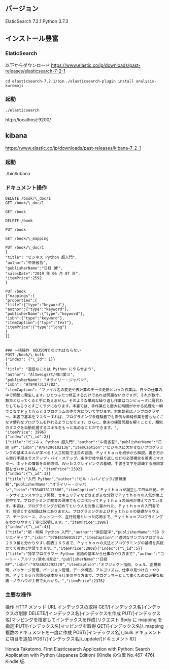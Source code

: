 ## バージョン

ElaticSearch 7.2.1
Python 3.7.3

## インストール豊富

### ElaticSearch

以下からダウンロード
https://www.elastic.co/jp/downloads/past-releases/elasticsearch-7-2-1

`cd elasticsearch-7.2.1/bin`
`./elasticsearch-plugin install analysis-kuromoji`

### 起動

`./elasticsearch`

http://localhost:9200/

## kibana

https://www.elastic.co/jp/downloads/past-releases/kibana-7-2-1

### 起動

./bin/kibana

### ドキュメント操作

```
DELETE /book/\_doc/1
GET /book/\_doc/1

GET /book

DELETE /book

PUT /book

GET /book/\_mapping

PUT /book/\_doc/1
{
"title": "ビジネス Python 超入門",
"author":"中島省吾",
"publisherName":"日経 BP",
"salesDate":"2019 年 06 月 07 日",
"itemPrice":2592
}

PUT /book
{"mappings":{
"properties":{
"title":{"type":"keyword"},
"author":{"type":"keyword"},
"publisherName":{"type":"keyword"},
"isbn":{"type":"keyword"},
"itemCaption":{"type":"text"},
"itemPrice":{"type":"long"}
}
}}


### 一括操作　NDJSONでなければならない
POST /book/\_bulk
{"index": {"\_id": 1}}
{
"title": "退屈なことは Python にやらせよう",
"author": "AlSweigart/相川愛三",
"publisherName": "オライリー・ジャパン",
"isbn": "9784873117782",
"itemCaption": "ファイル名の変更や表計算のデータ更新といった作業は、日々の仕事の中で頻繁に発生します。ひとつふたつ修正するだけであれば問題ないのですが、それが数十、数百となってくると手に負えません。そのような単純な繰り返し作業はコンピュータに肩代わりしてもらうとすごくラクになります。本書では、手作業だと膨大に時間がかかる処理を一瞬でこなすＰｙｔｈｏｎ３プログラムの作り方について学びます。対象読者はノンプログラマー。本書で基本をマスターすれば、プログラミング未経験者でも面倒な単純作業を苦もなくこなす便利なプログラムを作れるようになります。さらに、章末の練習問題を解くことで、類似のタスクを自動処理するスキルをもっと高めることができます。",
"itemPrice": 3996}
{"index":{"\_id":2}}
{"title":"ビジネス Python 超入門","author":"中島省吾","publisherName":"日経 BP","isbn":"9784296102136","itemCaption":"ビジネスに欠かせないプログラミングの基本スキルが学べる！人工知能で注目の言語、Ｐｙｔｈｏｎを初歩から解説。書き方から実行手順までステップ・バイ・ステップ。条件分岐や繰り返しなどの必須構文を着実にマスター。ネットの情報を自動取得、Ｗｅｂスクレイピングの基礎。手書き文字を認識する機械学習をゼロから体験。","itemPrice":2592}
{"index":{"\_id":3}}
{"title":"入門 Python","author":"ビル・ルバノビック/斎藤康毅","publisherName":"オライリー・ジャパン","isbn":"9784873117386","itemCaption":"Ｐｙｔｈｏｎが誕生して四半世紀。データサイエンスやウェブ開発、セキュリティなどさまざまな分野でＰｙｔｈｏｎの人気が急上昇中です。プログラミング教育の現場でもＣに代わってＰｙｔｈｏｎの採用が増えてきています。本書は、プログラミングが初めてという人を対象に書かれた、Ｐｙｔｈｏｎの入門書です。前提とする知識は特にありません。プログラミングおよびＰｙｔｈｏｎの基礎からウェブ、データベース、ネットワーク、並行処理といった応用まで、Ｐｙｔｈｏｎプログラミングをわかりやすく丁寧に説明します。","itemPrice":3996}
{"index":{"\_id":4}}
{"title":"新・明解 Python 入門","author":"柴田望洋","publisherName":"SB クリエイティブ","isbn":"9784815601522","itemCaption":"適切なサンプルプログラム２９９編と分かりやすい図表１６５点で、Ｐｙｔｈｏｎの文法とプログラミングの基礎を系統立てて着実に学習できます。","itemPrice":2808}{"index":{"\_id":5}}{"title":"独学プログラマー Python 言語の基本から仕事のやり方まで","author":"コーリー・アルソフ/清水川貴之","publisherName":"日経 BP","isbn":"9784822292270","itemCaption":"オブジェクト指向、シェル、正規表現、パッケージ管理、バージョン管理、データ構造、アルゴリズム、仕事の見つけ方・やり方。Ｐｙｔｈｏｎ言語の基本から仕事のやり方まで、プログラマーとして働くために必要な知識・ノウハウが１冊で丸わかり。","itemPrice":2376}
```

### 主要な操作

操作 HTTP メソッド URL インデックスの取得 GET/[インデックス名]インデックスの削除 DELETE/[インデックス名]インデックスを作成 PUT/[インデックス名]マッピングを指定してインデックスを作成(リクエスト Body に mapping を指定)PUT/[インデックス名]マッピングを取得 GET/[インデックス名]/\_mapping 複数のドキュメントを一度に作成 POST/[インデックス名]/\_bulk ドキュメントに項目を追加 POST/[インデックス名]/\_update/[ドキュメント ID]

Honda Takatomo. First Elasticsearch Application with Python: Search Application with Python (Japanese Edition) (Kindle の位置 No.467-476). Kindle 版.
